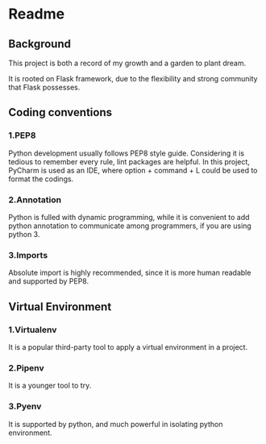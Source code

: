 # Readme  

## Background
This project is both a record of my growth and a garden to plant dream.

It is rooted on Flask framework, due to the flexibility and strong community that Flask possesses.

## Coding conventions
### 1.PEP8
Python development usually follows PEP8 style guide. Considering it is tedious to remember every rule, lint packages are helpful.
In this project, PyCharm is used as an IDE, where option + command + L could be used to format the codings.

### 2.Annotation
Python is fulled with dynamic programming, while it is convenient to add python annotation to communicate among programmers, if you are using python 3.

### 3.Imports
Absolute import is highly recommended, since it is more human readable and supported by PEP8.

## Virtual Environment
### 1.Virtualenv
It is a popular third-party tool to apply a virtual environment in a project.
### 2.Pipenv
It is a younger tool to try.
### 3.Pyenv
It is supported by python, and much powerful in isolating python environment.

